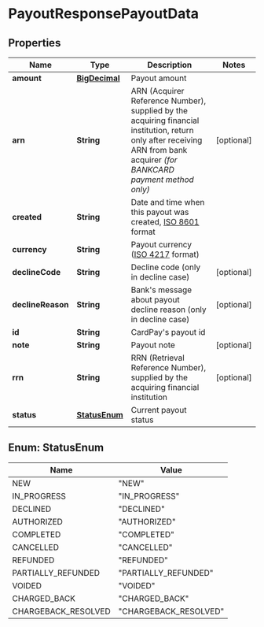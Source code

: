 
# PayoutResponsePayoutData

## Properties
Name | Type | Description | Notes
------------ | ------------- | ------------- | -------------
**amount** | [**BigDecimal**](BigDecimal.md) | Payout amount | 
**arn** | **String** | ARN (Acquirer Reference Number), supplied by the acquiring financial institution, return only after receiving ARN from bank acquirer *(for BANKCARD payment method only)* |  [optional]
**created** | **String** | Date and time when this payout was created, [ISO 8601](https://en.wikipedia.org/wiki/ISO_8601) format | 
**currency** | **String** | Payout currency ([ISO 4217](https://en.wikipedia.org/wiki/ISO_4217) format) | 
**declineCode** | **String** | Decline code (only in decline case) |  [optional]
**declineReason** | **String** | Bank&#39;s message about payout decline reason (only in decline case) |  [optional]
**id** | **String** | CardPay&#39;s payout id | 
**note** | **String** | Payout note |  [optional]
**rrn** | **String** | RRN (Retrieval Reference Number), supplied by the acquiring financial institution |  [optional]
**status** | [**StatusEnum**](#StatusEnum) | Current payout status | 


<a name="StatusEnum"></a>
## Enum: StatusEnum
Name | Value
---- | -----
NEW | &quot;NEW&quot;
IN_PROGRESS | &quot;IN_PROGRESS&quot;
DECLINED | &quot;DECLINED&quot;
AUTHORIZED | &quot;AUTHORIZED&quot;
COMPLETED | &quot;COMPLETED&quot;
CANCELLED | &quot;CANCELLED&quot;
REFUNDED | &quot;REFUNDED&quot;
PARTIALLY_REFUNDED | &quot;PARTIALLY_REFUNDED&quot;
VOIDED | &quot;VOIDED&quot;
CHARGED_BACK | &quot;CHARGED_BACK&quot;
CHARGEBACK_RESOLVED | &quot;CHARGEBACK_RESOLVED&quot;



